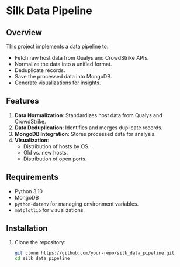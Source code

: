 # Silk Data Pipeline

## Overview
This project implements a data pipeline to:
- Fetch raw host data from Qualys and CrowdStrike APIs.
- Normalize the data into a unified format.
- Deduplicate records.
- Save the processed data into MongoDB.
- Generate visualizations for insights.

## Features
1. **Data Normalization**: Standardizes host data from Qualys and CrowdStrike.
2. **Data Deduplication**: Identifies and merges duplicate records.
3. **MongoDB Integration**: Stores processed data for analysis.
4. **Visualization**:
   - Distribution of hosts by OS.
   - Old vs. new hosts.
   - Distribution of open ports.

## Requirements
- Python 3.10
- MongoDB
- `python-dotenv` for managing environment variables.
- `matplotlib` for visualizations.

## Installation
1. Clone the repository:
   ```bash
   git clone https://github.com/your-repo/silk_data_pipeline.git
   cd silk_data_pipeline